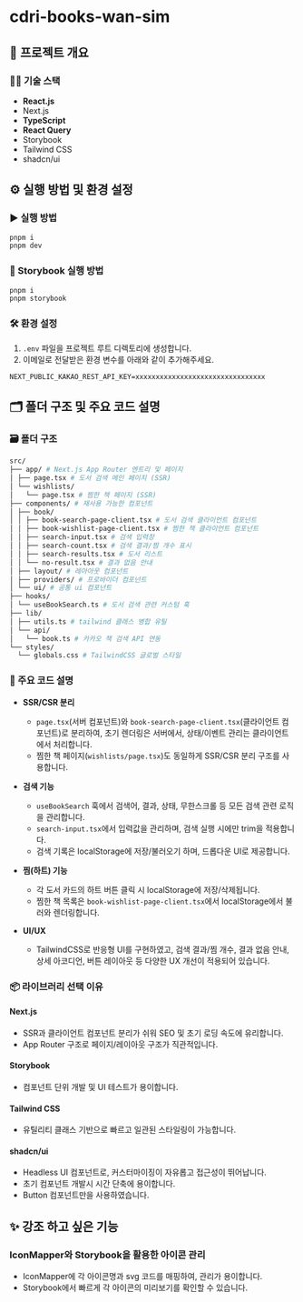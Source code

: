 # cdri-books-wan-sim

## 🧾 프로젝트 개요

### 🧑‍💻 기술 스택
- **React.js**
- Next.js
- **TypeScript**
- **React Query**
- Storybook
- Tailwind CSS
- shadcn/ui

## ⚙️ 실행 방법 및 환경 설정

### ▶️ 실행 방법
```bash
pnpm i
pnpm dev
```

### 📕 Storybook 실행 방법
```bash
pnpm i
pnpm storybook
```

### 🛠️ 환경 설정
1. `.env` 파일을 프로젝트 루트 디렉토리에 생성합니다.
2. 이메일로 전달받은 환경 변수를 아래와 같이 추가해주세요.
```env
NEXT_PUBLIC_KAKAO_REST_API_KEY=xxxxxxxxxxxxxxxxxxxxxxxxxxxxxxxx
```


## 🗂️ 폴더 구조 및 주요 코드 설명

### 🗃️ 폴더 구조
```bash
src/
├── app/ # Next.js App Router 엔트리 및 페이지
│ ├── page.tsx # 도서 검색 메인 페이지 (SSR)
│ └── wishlists/ 
│   └── page.tsx # 찜한 책 페이지 (SSR)
├── components/ # 재사용 가능한 컴포넌트
│ ├── book/
│ │ ├── book-search-page-client.tsx # 도서 검색 클라이언트 컴포넌트
│ │ ├── book-wishlist-page-client.tsx # 찜한 책 클라이언트 컴포넌트
│ │ ├── search-input.tsx # 검색 입력창
│ │ ├── search-count.tsx # 검색 결과/찜 개수 표시
│ │ ├── search-results.tsx # 도서 리스트
│ │ └── no-result.tsx # 결과 없음 안내
│ ├── layout/ # 레아아웃 컴포넌트
│ ├── providers/ # 프로바이더 컴포넌트
│ └── ui/ # 공통 ui 컴포넌트
├── hooks/
│ └── useBookSearch.ts # 도서 검색 관련 커스텀 훅
├── lib/
│ ├── utils.ts # tailwind 클래스 병합 유틸
│ └── api/
│   └── book.ts # 카카오 책 검색 API 연동
└── styles/
  └── globals.css # TailwindCSS 글로벌 스타일
```

### 🧠 주요 코드 설명

- **SSR/CSR 분리**  
  - `page.tsx`(서버 컴포넌트)와 `book-search-page-client.tsx`(클라이언트 컴포넌트)로 분리하여, 초기 렌더링은 서버에서, 상태/이벤트 관리는 클라이언트에서 처리합니다.
  - 찜한 책 페이지(`wishlists/page.tsx`)도 동일하게 SSR/CSR 분리 구조를 사용합니다.

- **검색 기능**  
  - `useBookSearch` 훅에서 검색어, 결과, 상태, 무한스크롤 등 모든 검색 관련 로직을 관리합니다.
  - `search-input.tsx`에서 입력값을 관리하며, 검색 실행 시에만 trim을 적용합니다.
  - 검색 기록은 localStorage에 저장/불러오기 하며, 드롭다운 UI로 제공합니다.

- **찜(하트) 기능**  
  - 각 도서 카드의 하트 버튼 클릭 시 localStorage에 저장/삭제됩니다.
  - 찜한 책 목록은 `book-wishlist-page-client.tsx`에서 localStorage에서 불러와 렌더링합니다.

- **UI/UX**  
  - TailwindCSS로 반응형 UI를 구현하였고, 검색 결과/찜 개수, 결과 없음 안내, 상세 아코디언, 버튼 레이아웃 등 다양한 UX 개선이 적용되어 있습니다.

### 📦 라이브러리 선택 이유

#### Next.js
- SSR과 클라이언트 컴포넌트 분리가 쉬워 SEO 및 초기 로딩 속도에 유리합니다.
- App Router 구조로 페이지/레이아웃 구조가 직관적입니다.

#### Storybook
- 컴포넌트 단위 개발 및 UI 테스트가 용이합니다.

#### Tailwind CSS
- 유틸리티 클래스 기반으로 빠르고 일관된 스타일링이 가능합니다.

#### shadcn/ui
- Headless UI 컴포넌트로, 커스터마이징이 자유롭고 접근성이 뛰어납니다.
- 초기 컴포넌트 개발시 시간 단축에 용이합니다.
- Button 컴포넌트만을 사용하였습니다.

## ✨ 강조 하고 싶은 기능

### IconMapper와 Storybook을 활용한 아이콘 관리
- IconMapper에 각 아이콘명과 svg 코드를 매핑하여, 관리가 용이합니다.
- Storybook에서 빠르게 각 아이콘의 미리보기를 확인할 수 있습니다.
